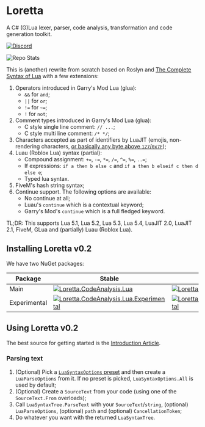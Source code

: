 # Loretta
A C# (G)Lua lexer, parser, code analysis, transformation and code generation toolkit.

[![Discord](https://img.shields.io/discord/946128539583914074?logo=discord&style=for-the-badge)](https://discord.gg/ExZxSxe7xQ)

![Repo Stats](https://repobeats.axiom.co/api/embed/089a9f7dae190ea8dd0fc0750abbebceea3e86dd.svg "Repobeats analytics image")

This is (another) rewrite from scratch based on Roslyn and [The Complete Syntax of Lua](https://www.lua.org/manual/5.4/manual.html#9) with a few extensions:
1. Operators introduced in Garry's Mod Lua (glua):
    - `&&` for `and`;
    - `||` for `or`;
    - `!=` for `~=`;
    - `!` for `not`;
2. Comment types introduced in Garry's Mod Lua (glua):
    - C style single line comment: `// ...`;
    - C style multi line comment: `/* */`;
3. Characters accepted as part of identifiers by LuaJIT (emojis, non-rendering characters, [or basically any byte above `127`/`0x7F`](https://github.com/LuaJIT/LuaJIT/blob/e9af1abec542e6f9851ff2368e7f196b6382a44c/src/lj_char.c#L10-L13));
4. Luau (Roblox Lua) syntax (partial):
    - Compound assignment: `+=`, `-=`, `*=`, `/=`, `^=`, `%=`, `..=`;
    - If expressions: `if a then b else c` and `if a then b elseif c then d else e`;
    - Typed lua syntax.
5. FiveM's hash string syntax;
6. Continue support. The following options are available:
    - No continue at all;
    - Luau's `continue` which is a contextual keyword;
    - Garry's Mod's `continue` which is a full fledged keyword.

TL;DR: This supports Lua 5.1, Lua 5.2, Lua 5.3, Lua 5.4, LuaJIT 2.0, LuaJIT 2.1, FiveM, GLua and (partially) Luau (Roblox Lua).

## Installing Loretta v0.2
We have two NuGet packages:

| Package | Stable | Latest |
|---------|--------|--------|
| Main    | [![Loretta.CodeAnalysis.Lua](https://img.shields.io/nuget/v/Loretta.CodeAnalysis.Lua?style=for-the-badge)](https://www.nuget.org/packages/Loretta.CodeAnalysis.Lua) | [![Loretta.CodeAnalysis.Lua](https://img.shields.io/nuget/vpre/Loretta.CodeAnalysis.Lua?style=for-the-badge)](https://www.nuget.org/packages/Loretta.CodeAnalysis.Lua/latest) |
| Experimental | [![Loretta.CodeAnalysis.Lua.Experimental](https://img.shields.io/nuget/v/Loretta.CodeAnalysis.Lua.Experimental?style=for-the-badge)](https://www.nuget.org/packages/Loretta.CodeAnalysis.Lua.Experimental) | [![Loretta.CodeAnalysis.Lua.Experimental](https://img.shields.io/nuget/vpre/Loretta.CodeAnalysis.Lua.Experimental?style=for-the-badge)](https://www.nuget.org/packages/Loretta.CodeAnalysis.Lua.Experimental/latest) |

## Using Loretta v0.2

The best source for getting started is the [Introduction Article](https://ggg-killer.github.io/Loretta/articles/intro.html).

### Parsing text
1. (Optional) Pick a [`LuaSyntaxOptions` preset](src/Compilers/Lua/Portable/LuaSyntaxOptions.cs#L12-L104) and then create a `LuaParseOptions` from it. If no preset is picked, `LuaSyntaxOptions.All` is used by default;
2. (Optional) Create a `SourceText` from your code (using one of the `SourceText.From` overloads);
3. Call `LuaSyntaxTree.ParseText` with your `SourceText`/`string`, (optional) `LuaParseOptions`, (optional) `path` and (optional) `CancellationToken`;
4. Do whatever you want with the returned `LuaSyntaxTree`.
